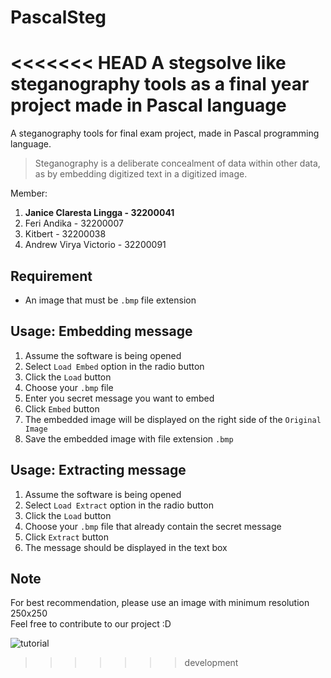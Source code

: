 # PascalSteg
<<<<<<< HEAD
A stegsolve like steganography tools as a final year project made in Pascal language
=======
A steganography tools for final exam project, made in Pascal programming language.

> Steganography is a deliberate concealment of data within other data, as by embedding digitized text in a digitized image.

Member:
1. **Janice Claresta Lingga - 32200041**
2. Feri Andika - 32200007
3. Kitbert - 32200038
4. Andrew Virya Victorio - 32200091

## Requirement
- An image that must be `.bmp` file extension </br>

## Usage: Embedding message
1. Assume the software is being opened </br>
2. Select `Load Embed` option in the radio button </br>
3. Click the `Load` button </br>
4. Choose your `.bmp` file </br>
5. Enter you secret message you want to embed </br>
6. Click `Embed` button </br>
7. The embedded image will be displayed on the right side of the `Original Image` </br>
8. Save the embedded image with file extension `.bmp` </br>

## Usage: Extracting message
1. Assume the software is being opened </br>
2. Select `Load Extract` option in the radio button </br>
3. Click the `Load` button </br>
4. Choose your `.bmp` file that already contain the secret message </br>
5. Click `Extract` button </br>
6. The message should be displayed in the text box </br>

## Note
For best recommendation, please use an image with minimum resolution 250x250 </br>
Feel free to contribute to our project :D </br>

![tutorial](./tutorial.gif)
>>>>>>> development
